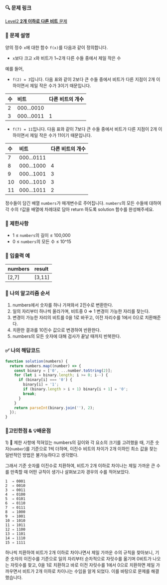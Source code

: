 ### 🔍 문제 링크
[Level2 **2개 이하로 다른 비트** 문제](https://school.programmers.co.kr/learn/courses/30/lessons/77885)

### 📘 문제 설명
양의 정수 `x`에 대한 함수 `f(x)`를 다음과 같이 정의합니다.

- `x`보다 크고 `x`와 비트가 1~2개 다른 수들 중에서 제일 작은 수

예를 들어,
- `f(2) = 3`입니다. 다음 표와 같이 2보다 큰 수들 중에서 비트가 다른 지점이 2개 이하이면서 제일 작은 수가 3이기 때문입니다.

|수|비트|다른 비트의 개수|
|:---|:---|:---|
|2|000...0010||	
|3|000...0011|1|

- `f(7) = 11`입니다. 다음 표와 같이 7보다 큰 수들 중에서 비트가 다른 지점이 2개 이하이면서 제일 작은 수가 11이기 때문입니다.
 
|수|비트|다른 비트의 개수|
|:---|:---|:---|
|7|000...0111||
|8|000...1000|4|
|9|000...1001|3|
|10|000...1010|3|
|11|000...1011|2|

정수들이 담긴 배열 `numbers`가 매개변수로 주어집니다. `numbers`의 모든 수들에 대하여 각 수의 `f`값을 배열에 차례대로 담아 return 하도록 solution 함수를 완성해주세요.

### 📕 제한사항
- 1 ≤ `numbers`의 길이 ≤ 100,000
- 0 ≤ `numbers`의 모든 수 ≤ 10^15

### 📙 입출력 예
|numbers|result|
|:---|:---|
|[2,7]|[3,11]|

### 📔 나의 알고리즘 순서
1. numbers에서 숫자를 하나 가져와서 2진수로 변환한다.
2. 일의 자리부터 하나씩 올라가며, 비트중 0 ⇒ 1 변경이 가능한 자리를 찾는다.
3. 변경이 가능한 자리의 비트를 0을 1로 바꾸고, 이전 자리수를 1에서 0으로 치환해준다.
4. 치환한 결과를 10진수 값으로 변경하여 반환한다.
5. numbers의 모든 숫자에 대해 검사가 끝날 때까지 반복한다.

### ✅ 나의 해답코드
```javascript
function solution(numbers) {
  return numbers.map((number) => {
    const binary = ['0', ...number.toString(2)];
    for (let i = binary.length; i >= 0; i--) {
      if (binary[i] === '0') {
        binary[i] = '1';
        if (binary.length > i + 1) binary[i + 1] = '0';
        break;
      }
    }
    return parseInt(binary.join(''), 2);
  });
}
```

### 🤔고민한점 & 💡배운점
1\) 🤔 제한 사항에 적혀있는 numbers의 길이와 각 요소의 크기를 고려했을 때, 기준 숫자(`number`)를 기준으로 1씩 더하며, 이진수 비트의 차이가 2개 이하인 최소 값을 찾는 일반적인 방법은 불가능하다고 생각했다.

그래서 기준 숫자를 이진수로 치환하여, 비트가 2개 이하로 차이나는 제일 가까운 큰 수를 만족할 때 어떤 규칙이 생기나 살펴보고자 경우의 수를 적어보았다.

```
1  ⇒ 0001
2  ⇒ 0010
3  ⇒ 0011
4  ⇒ 0100
5  ⇒ 0101
6  ⇒ 0110
7  ⇒ 0111 
8  ⇒ 1000
9  ⇒ 1001
10 ⇒ 1010
11 ⇒ 1011
12 ⇒ 1100
13 ⇒ 1101
14 ⇒ 1110
15 ⇒ 1111
```

하나씩 치환하여 비트가 2개 이하로 차이나면서 제일 가까운 수의 규칙을 찾아보니, 기준 숫자의 이진수를 기준으로 일의 자리부터 순차적으로 자릿수를 옮기며 0비트가 나오는 자릿수를 찾고, 0을 1로 치환하고 바로 이전 자릿수를 1에서 0으로 치환하면 제일 가까우면서 비트가 2개 이하로 차이나는 수임을 알게 되었다. 이를 바탕으로 문제를 해결했습니다.